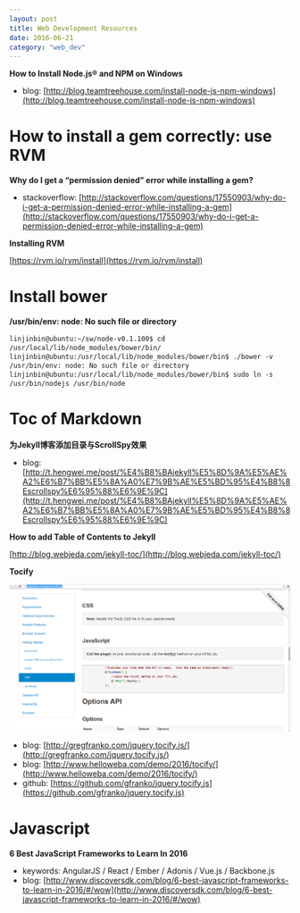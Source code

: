 ```yaml
---
layout: post
title: Web Development Resources
date: 2016-06-21
category: "web_dev"
---
```


**How to Install Node.js® and NPM on Windows**

- blog: [http://blog.teamtreehouse.com/install-node-js-npm-windows](http://blog.teamtreehouse.com/install-node-js-npm-windows)

# How to install a gem correctly: use RVM

**Why do I get a “permission denied” error while installing a gem?**

- stackoverflow: [http://stackoverflow.com/questions/17550903/why-do-i-get-a-permission-denied-error-while-installing-a-gem](http://stackoverflow.com/questions/17550903/why-do-i-get-a-permission-denied-error-while-installing-a-gem)

**Installing RVM**

[https://rvm.io/rvm/install](https://rvm.io/rvm/install)

# Install bower

**/usr/bin/env: node: No such file or directory**

```
linjinbin@ubuntu:~/sw/node-v0.1.100$ cd /usr/local/lib/node_modules/bower/bin/
linjinbin@ubuntu:/usr/local/lib/node_modules/bower/bin$ ./bower -v
/usr/bin/env: node: No such file or directory
linjinbin@ubuntu:/usr/local/lib/node_modules/bower/bin$ sudo ln -s /usr/bin/nodejs /usr/bin/node
```

# Toc of Markdown

**为Jekyll博客添加目录与ScrollSpy效果**

- blog: [http://t.hengwei.me/post/%E4%B8%BAjekyll%E5%8D%9A%E5%AE%A2%E6%B7%BB%E5%8A%A0%E7%9B%AE%E5%BD%95%E4%B8%8Escrollspy%E6%95%88%E6%9E%9C](http://t.hengwei.me/post/%E4%B8%BAjekyll%E5%8D%9A%E5%AE%A2%E6%B7%BB%E5%8A%A0%E7%9B%AE%E5%BD%95%E4%B8%8Escrollspy%E6%95%88%E6%9E%9C)

**How to add Table of Contents to Jekyll**

[http://blog.webjeda.com/jekyll-toc/](http://blog.webjeda.com/jekyll-toc/)

**Tocify**

![](/assets/web_dev/tocify.png)

- blog: [http://gregfranko.com/jquery.tocify.js/](http://gregfranko.com/jquery.tocify.js/)
- blog: [http://www.helloweba.com/demo/2016/tocify/](http://www.helloweba.com/demo/2016/tocify/)
- github: [https://github.com/gfranko/jquery.tocify.js](https://github.com/gfranko/jquery.tocify.js)

# Javascript

**6 Best JavaScript Frameworks to Learn In 2016**

- keywords: AngularJS / React / Ember / Adonis / Vue.js / Backbone.js
- blog: [http://www.discoversdk.com/blog/6-best-javascript-frameworks-to-learn-in-2016/#/wow](http://www.discoversdk.com/blog/6-best-javascript-frameworks-to-learn-in-2016/#/wow)